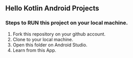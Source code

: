 ## Hello Kotlin Android Projects

### Steps to RUN this project on your local machine.

1. Fork this repository on your github account.
2. Clone to your local machine.
3. Open this folder on Android Studio.
4. Learn from this App.
